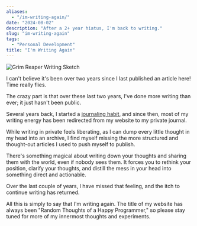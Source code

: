 ```yaml
---
aliases:
  - "/im-writing-again/"
date: "2024-08-02"
description: "After a 2+ year hiatus, I'm back to writing."
slug: "im-writing-again"
tags:
  - "Personal Development"
title: "I'm Writing Again"
---
```



![Grim Reaper Writing Sketch][]

I can't believe it's been over two years since I last published an article here! Time really flies.

The crazy part is that over these last two years, I've done more writing than ever; it just hasn't been public.

Several years back, I started a [journaling habit][], and since then, most of my writing energy has been redirected from my website to my private journal.

While writing in private feels liberating, as I can dump every little thought in my head into an archive, I find myself missing the more structured and thought-out articles I used to push myself to publish.

There's something magical about writing down your thoughts and sharing them with the world, even if nobody sees them. It forces you to rethink your position, clarify your thoughts, and distill the mess in your head into something direct and actionable.

Over the last couple of years, I have missed that feeling, and the itch to continue writing has returned.

All this is simply to say that I'm writing again. The title of my website has always been "Random Thoughts of a Happy Programmer," so please stay tuned for more of my innermost thoughts and experiments.


  [Grim Reaper Writing Sketch]: /static/images/2024/grim-reaper-writing-sketch.jpeg "Grim Reaper Writing Sketch"
  [journaling habit]: /2022/journaling-the-best-habit-i-picked-up-in-2021 "Journaling: The Best Habit I Picked Up In 2021"
